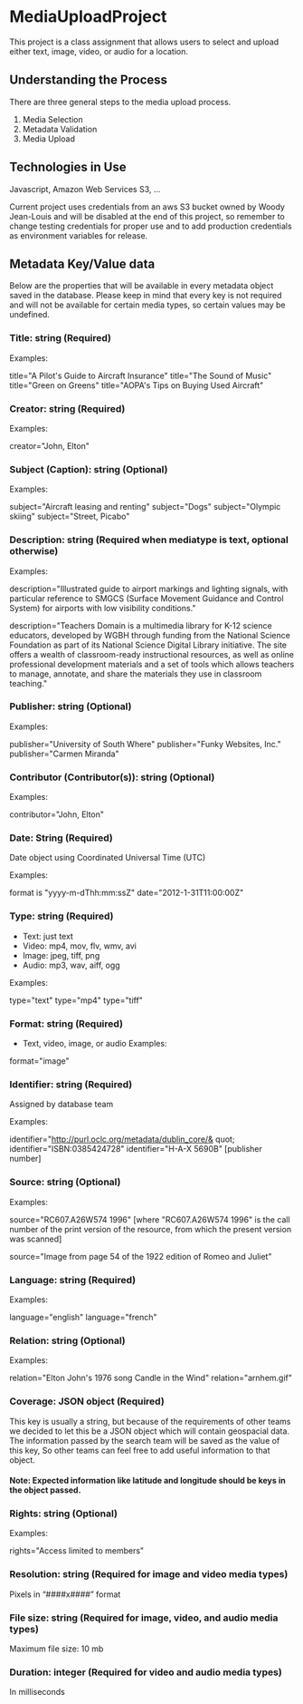 # MediaUploadProject

This project is a class assignment that allows users to select and upload either text, image, video, or audio for a location. 

## Understanding the Process

There are three general steps to the media upload process.
1. Media Selection
2. Metadata Validation
3. Media Upload

## Technologies in Use
Javascript, Amazon Web Services S3, ...

Current project uses credentials from an aws S3 bucket owned by Woody Jean-Louis and will be disabled at the end of this project, so remember to change testing credentials for proper use and to add production credentials as environment variables for release. 

## Metadata Key/Value data

Below are the properties that will be available in every metadata object saved in the database. Please keep in mind that every key is not required and will not be available for certain media types, so certain values may be undefined. 


### Title: string (Required)
Examples:

title="A Pilot's Guide to Aircraft Insurance"
title="The Sound of Music"
title="Green on Greens"
title="AOPA's Tips on Buying Used Aircraft"

### Creator: string (Required)
Examples:

creator="John, Elton"

### Subject (Caption): string (Optional)
Examples:

subject="Aircraft leasing and renting"
subject="Dogs"
subject="Olympic skiing"
subject="Street, Picabo"

### Description: string (Required when mediatype is text, optional otherwise)
Examples:

description="Illustrated guide to airport markings and lighting signals, with particular reference to SMGCS (Surface Movement Guidance and Control System) for airports with low visibility conditions."

description="Teachers Domain is a multimedia library for K-12 science educators, developed by WGBH through funding from the National Science Foundation as part of its National Science Digital Library initiative. The site offers a wealth of classroom-ready instructional resources, as well as online professional development materials and a set of tools which allows teachers to manage, annotate, and share the materials they use in classroom teaching."

### Publisher: string (Optional)
Examples:

publisher="University of South Where"
publisher="Funky Websites, Inc."
publisher="Carmen Miranda"

### Contributor (Contributor(s)): string (Optional)
Examples:

contributor="John, Elton"

### Date: String (Required)
Date object using Coordinated Universal Time (UTC)

Examples:

format is "yyyy-m-dThh:mm:ssZ"
date="2012-1-31T11:00:00Z"

### Type: string (Required)
* Text: just text
* Video: mp4, mov, flv, wmv, avi
* Image: jpeg, tiff, png
* Audio: mp3, wav, aiff, ogg

Examples:

type="text"
type="mp4"
type="tiff"

### Format: string (Required)
* Text, video, image, or audio
Examples:

format="image"

### Identifier: string (Required)
Assigned by database team

Examples:

identifier="http://purl.oclc.org/metadata/dublin_core/& quot;
identifier="ISBN:0385424728"
identifier="H-A-X 5690B" [publisher number]
### Source: string (Optional)

Examples:

source="RC607.A26W574 1996" [where "RC607.A26W574 1996" is the call number of the print version of the resource, from which the present version was scanned]

source="Image from page 54 of the 1922 edition of Romeo and Juliet"
### Language: string (Required)
Examples:

language="english"
language="french"

### Relation: string (Optional)
Examples:

relation="Elton John's 1976 song Candle in the Wind"
relation="arnhem.gif"

### Coverage: JSON object (Required)
This key is usually a string, but because of the requirements of other teams we decided to let this be a JSON object which will contain geospacial data. The information passed by the search team will be saved as the value of this key, So other teams can feel free to add useful information to that object. 

#### Note: Expected information like latitude and longitude should be keys in the object passed.

### Rights: string (Optional)
Examples:

rights="Access limited to members"

### Resolution: string (Required for image and video media types)
Pixels in “####x####” format

### File size: string (Required for image, video, and audio media types)
Maximum file size: 10 mb

### Duration: integer (Required for video and audio media types) 
In milliseconds
